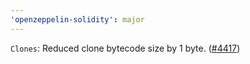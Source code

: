 ```yaml
---
'openzeppelin-solidity': major
---
```


`Clones`: Reduced clone bytecode size by 1 byte. ([#4417](https://github.com/OpenZeppelin/openzeppelin-contracts/pull/4417))
